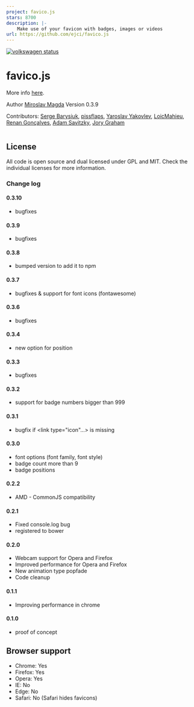 ```yaml
---
project: favico.js
stars: 8700
description: |-
    Make use of your favicon with badges, images or videos
url: https://github.com/ejci/favico.js
---
```


[![volkswagen status](https://auchenberg.github.io/volkswagen/volkswargen_ci.svg?v=1)](https://github.com/auchenberg/volkswagen)
# favico.js
More info [here](http://lab.ejci.net/favico.js/).


Author [Miroslav Magda](http://blog.ejci.net)
Version 0.3.9

Contributors:
[Serge Barysiuk](https://github.com/sbarysiuk),
[pissflaps](https://github.com/pissflaps),
[Yaroslav Yakovlev](https://github.com/yaroslavya),
[LoicMahieu](https://github.com/LoicMahieu),
[Renan Gonçalves](https://github.com/renan),
[Adam Savitzky](https://github.com/adambom),
[Jory Graham](https://github.com/jory)

```javascript

```

## License
All code is open source and dual licensed under GPL and MIT. Check the individual licenses for more information.

### Change log
#### 0.3.10
* bugfixes

#### 0.3.9
* bugfixes

#### 0.3.8
* bumped version to add it to npm

#### 0.3.7
* bugfixes & support for font icons (fontawesome)

#### 0.3.6
* bugfixes

#### 0.3.4
* new option for position

#### 0.3.3
* bugfixes

#### 0.3.2
* support for badge numbers bigger than 999

#### 0.3.1
* bugfix if <link type="icon"...> is missing

#### 0.3.0
* font options (font family, font style)
* badge count more than 9
* badge positions

#### 0.2.2
* AMD - CommonJS compatibility

#### 0.2.1
* Fixed console.log bug
* registered to bower

#### 0.2.0
* Webcam support for Opera and Firefox
* Improved performance for Opera and Firefox
* New animation type popfade
* Code cleanup

#### 0.1.1
* Improving performance in chrome

#### 0.1.0
* proof of concept

## Browser support
* Chrome: Yes
* Firefox: Yes
* Opera: Yes
* IE: No
* Edge: No
* Safari: No (Safari hides favicons)

